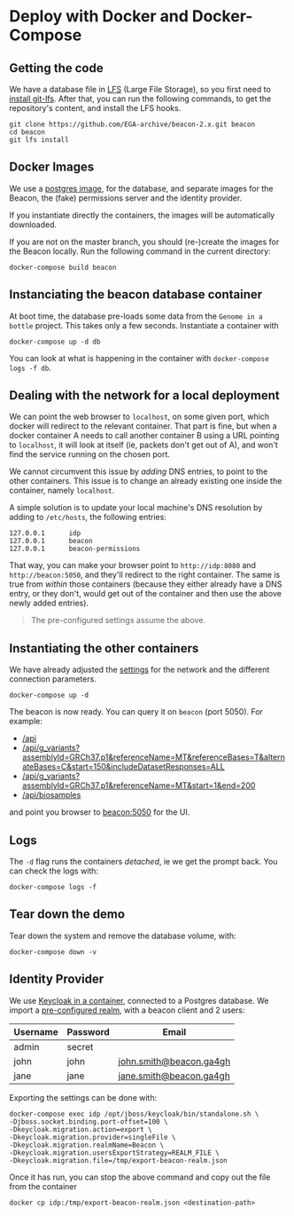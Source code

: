# Deploy with Docker and Docker-Compose

## Getting the code

We have a database file in [LFS](https://git-lfs.github.com/) (Large File Storage), so you first need to [install git-lfs](https://git-lfs.github.com/). After that, you can run the following commands, to get the repository's content, and install the LFS hooks.

	git clone https://github.com/EGA-archive/beacon-2.x.git beacon
	cd beacon
	git lfs install

## Docker Images

We use a [postgres image](https://github.com/docker-library/postgres/blob/34df4665bfdccf28deac2ed2924127b94489a576/9.6/alpine/Dockerfile), for the database, and separate images for the Beacon, the (fake) permissions server and the identity provider.

If you instantiate directly the containers, the images will be automatically downloaded.

If you are not on the master branch, you should (re-)create the images for the Beacon locally. Run the following command in the current directory:

	docker-compose build beacon
	

## Instanciating the beacon database container

At boot time, the database pre-loads some data from the `Genome in a bottle` project.
This takes only a few seconds. Instantiate a container with

	docker-compose up -d db

You can look at what is happening in the container with `docker-compose logs -f db`.

## Dealing with the network for a local deployment

We can point the web browser to `localhost`, on some given port,
which docker will redirect to the relevant container. That part is
fine, but when a docker container A needs to call another container B
using a URL pointing to `localhost`, it will look at itself (ie,
packets don't get out of A), and won't find the service running on the
chosen port.

We cannot circumvent this issue by _adding_ DNS entries, to point to
the other containers. This issue is to change an already existing one
inside the container, namely `localhost`.

A simple solution is to update your local machine's DNS resolution by
adding to `/etc/hosts`, the following entries:

	127.0.0.1      idp
	127.0.0.1      beacon
	127.0.0.1      beacon-permissions

That way, you can make your browser point to `http://idp:8080` and
`http://beacon:5050`, and they'll redirect to the right container. The
same is true from _within_ those containers (because they either
already have a DNS entry, or they don't, would get out of the
container and then use the above newly added entries).

> The pre-configured settings assume the above.

## Instantiating the other containers 

We have already adjusted the [settings](beacon.yml) for the network and the different connection parameters.

	docker-compose up -d

The beacon is now ready. You can query it on `beacon` (port 5050). For example:  

* [/api](http://beacon:5050/api)
* [/api/g_variants?assemblyId=GRCh37.p1&referenceName=MT&referenceBases=T&alternateBases=C&start=150&includeDatasetResponses=ALL](http://beacon:5050/api/g_variants?assemblyId=GRCh37.p1&referenceName=MT&referenceBases=T&alternateBases=C&start=150&includeDatasetResponses=ALL)
* [/api/g_variants?assemblyId=GRCh37.p1&referenceName=MT&start=1&end=200](http://beacon:5050/api/g_variants?assemblyId=GRCh37.p1&referenceName=MT&start=1&end=200)
* [/api/biosamples](http://beacon:5050/api/biosamples)

and point you browser to [beacon:5050](http://beacon:5050) for the UI.


## Logs

The `-d` flag runs the containers _detached_, ie we get the prompt back. You can check the logs with:

	docker-compose logs -f

## Tear down the demo

Tear down the system and remove the database volume, with:

	docker-compose down -v


## Identity Provider

We use [Keycloak in a container](https://registry.hub.docker.com/r/jboss/keycloak), connected to a Postgres database.
We import a [pre-configured realm](beacon-realm.json), with a beacon client and 2 users:

| Username | Password    | Email                   |
|----------|-------------|-------------------------|
| admin    | secret      |                         |
| john     | john        | john.smith@beacon.ga4gh |
| jane     | jane        | jane.smith@beacon.ga4gh |

Exporting the settings can be done with:

	docker-compose exec idp /opt/jboss/keycloak/bin/standalone.sh \
	-Djboss.socket.binding.port-offset=100 \
	-Dkeycloak.migration.action=export \
	-Dkeycloak.migration.provider=singleFile \
	-Dkeycloak.migration.realmName=Beacon \
	-Dkeycloak.migration.usersExportStrategy=REALM_FILE \
	-Dkeycloak.migration.file=/tmp/export-beacon-realm.json
	
Once it has run, you can stop the above command and copy out the file from the container

	docker cp idp:/tmp/export-beacon-realm.json <destination-path>

